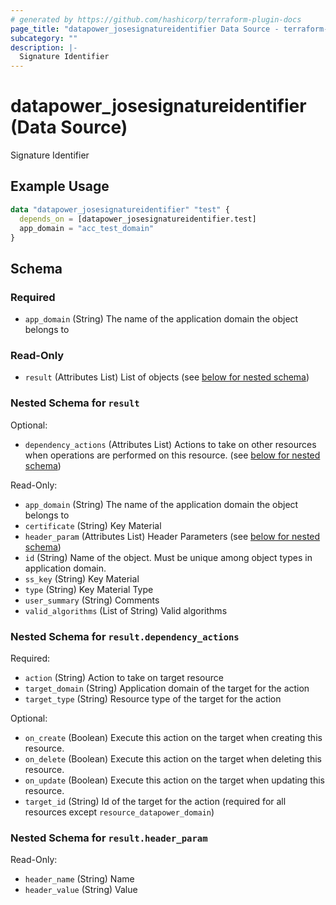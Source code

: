 ```yaml
---
# generated by https://github.com/hashicorp/terraform-plugin-docs
page_title: "datapower_josesignatureidentifier Data Source - terraform-provider-datapower"
subcategory: ""
description: |-
  Signature Identifier
---
```


# datapower_josesignatureidentifier (Data Source)

Signature Identifier

## Example Usage

```terraform
data "datapower_josesignatureidentifier" "test" {
  depends_on = [datapower_josesignatureidentifier.test]
  app_domain = "acc_test_domain"
}
```

<!-- schema generated by tfplugindocs -->
## Schema

### Required

- `app_domain` (String) The name of the application domain the object belongs to

### Read-Only

- `result` (Attributes List) List of objects (see [below for nested schema](#nestedatt--result))

<a id="nestedatt--result"></a>
### Nested Schema for `result`

Optional:

- `dependency_actions` (Attributes List) Actions to take on other resources when operations are performed on this resource. (see [below for nested schema](#nestedatt--result--dependency_actions))

Read-Only:

- `app_domain` (String) The name of the application domain the object belongs to
- `certificate` (String) Key Material
- `header_param` (Attributes List) Header Parameters (see [below for nested schema](#nestedatt--result--header_param))
- `id` (String) Name of the object. Must be unique among object types in application domain.
- `ss_key` (String) Key Material
- `type` (String) Key Material Type
- `user_summary` (String) Comments
- `valid_algorithms` (List of String) Valid algorithms

<a id="nestedatt--result--dependency_actions"></a>
### Nested Schema for `result.dependency_actions`

Required:

- `action` (String) Action to take on target resource
- `target_domain` (String) Application domain of the target for the action
- `target_type` (String) Resource type of the target for the action

Optional:

- `on_create` (Boolean) Execute this action on the target when creating this resource.
- `on_delete` (Boolean) Execute this action on the target when deleting this resource.
- `on_update` (Boolean) Execute this action on the target when updating this resource.
- `target_id` (String) Id of the target for the action (required for all resources except `resource_datapower_domain`)


<a id="nestedatt--result--header_param"></a>
### Nested Schema for `result.header_param`

Read-Only:

- `header_name` (String) Name
- `header_value` (String) Value
